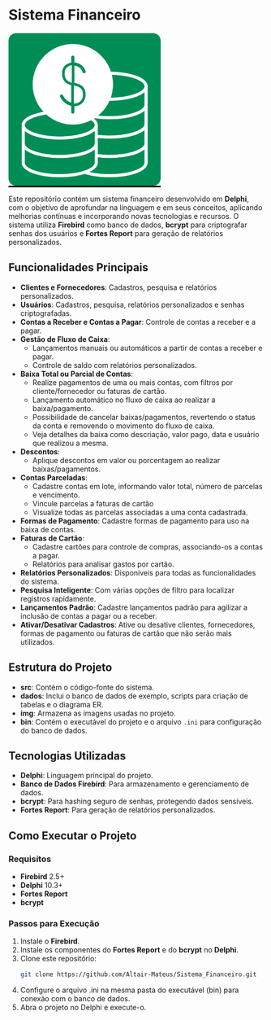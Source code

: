 # Sistema Financeiro

<div style="background-color: black; display: inline-block; text-align: center;">
  <img src="./img/img_logo.png" alt="Sistema Financeiro" style="width: 300px;">
</div>


Este repositório contém um sistema financeiro desenvolvido em **Delphi**, com o objetivo de aprofundar na linguagem e em seus conceitos, aplicando melhorias contínuas e incorporando novas tecnologias e recursos. O sistema utiliza **Firebird** como banco de dados, **bcrypt** para criptografar senhas dos usuários e **Fortes Report** para geração de relatórios personalizados.

## Funcionalidades Principais

- **Clientes e Fornecedores**: Cadastros, pesquisa e relatórios personalizados.
- **Usuários**: Cadastros, pesquisa, relatórios personalizados e senhas criptografadas.
- **Contas a Receber e Contas a Pagar**: Controle de contas a receber e a pagar.
- **Gestão de Fluxo de Caixa**: 
  - Lançamentos manuais ou automáticos a partir de contas a receber e pagar.
  - Controle de saldo com relatórios personalizados.
- **Baixa Total ou Parcial de Contas**:
  - Realize pagamentos de uma ou mais contas, com filtros por cliente/fornecedor ou faturas de cartão.
  - Lançamento automático no fluxo de caixa ao realizar a baixa/pagamento.
  - Possibilidade de cancelar baixas/pagamentos, revertendo o status da conta e removendo o movimento do fluxo de caixa.
  - Veja detalhes da baixa como descriação, valor pago, data e usuário que realizou a mesma.
- **Descontos**: 
  - Aplique descontos em valor ou porcentagem ao realizar baixas/pagamentos.
- **Contas Parceladas**:
  - Cadastre contas em lote, informando valor total, número de parcelas e vencimento.
  - Vincule parcelas a faturas de cartão
  - Visualize todas as parcelas associadas a uma conta cadastrada.
- **Formas de Pagamento**: Cadastre formas de pagamento para uso na baixa de contas.
- **Faturas de Cartão**:
  - Cadastre cartões para controle de compras, associando-os a contas a pagar.
  - Relatórios para analisar gastos por cartão.
- **Relatórios Personalizados**: Disponíveis para todas as funcionalidades do sistema.
- **Pesquisa Inteligente**: Com várias opções de filtro para localizar registros rapidamente.
- **Lançamentos Padrão**: Cadastre lançamentos padrão para agilizar a inclusão de contas a pagar ou a receber.
- **Ativar/Desativar Cadastros**: Ative ou desative clientes, fornecedores, formas de pagamento ou faturas de cartão que não serão mais utilizados.

## Estrutura do Projeto

- **src**: Contém o código-fonte do sistema.
- **dados**: Inclui o banco de dados de exemplo, scripts para criação de tabelas e o diagrama ER.
- **img**: Armazena as imagens usadas no projeto.
- **bin**: Contém o executável do projeto e o arquivo `.ini` para configuração do banco de dados.

## Tecnologias Utilizadas

- **Delphi**: Linguagem principal do projeto.
- **Banco de Dados Firebird**: Para armazenamento e gerenciamento de dados.
- **bcrypt**: Para hashing seguro de senhas, protegendo dados sensíveis.
- **Fortes Report**: Para geração de relatórios personalizados.

## Como Executar o Projeto

### Requisitos

- **Firebird** 2.5+
- **Delphi** 10.3+
- **Fortes Report**
- **bcrypt**

### Passos para Execução

1. Instale o **Firebird**.
2. Instale os componentes do **Fortes Report** e do **bcrypt** no **Delphi**.
3. Clone este repositório:
   ```bash
   git clone https://github.com/Altair-Mateus/Sistema_Financeiro.git
4. Configure o arquivo .ini na mesma pasta do executável (bin) para conexão com o banco de dados.
5. Abra o projeto no Delphi e execute-o.